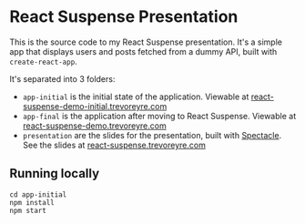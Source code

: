 # React Suspense Presentation

This is the source code to my React Suspense presentation. It's a simple app that displays users and posts fetched from a dummy API, built with `create-react-app`.

It's separated into 3 folders:

- `app-initial` is the initial state of the application. Viewable at [react-suspense-demo-initial.trevoreyre.com](https://react-suspense-demo-initial.trevoreyre.com)
- `app-final` is the application after moving to React Suspense. Viewable at [react-suspense-demo.trevoreyre.com](https://react-suspense-demo.trevoreyre.com)
- `presentation` are the slides for the presentation, built with [Spectacle](https://formidable.com/open-source/spectacle). See the slides at [react-suspense.trevoreyre.com](https://react-suspense.trevoreyre.com)

## Running locally

```
cd app-initial
npm install
npm start
```
